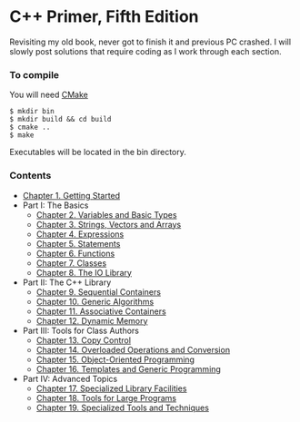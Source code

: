 # C++ Primer, Fifth Edition
Revisiting my old book, never got to finish it and previous PC crashed. I will slowly post solutions that require coding as I work through each section.
### To compile
You will need [CMake](https://cmake.org)
```
$ mkdir bin
$ mkdir build && cd build
$ cmake ..
$ make
```
Executables will be located in the bin directory.

### Contents
- [Chapter 1. Getting Started](https://github.com/wastegas/CPP-Primer/tree/master/src/ch01)
- Part I: The Basics
  - [Chapter 2. Variables and Basic Types](https://github.com/wastegas/CPP-Primer/tree/master/ch02)
  - [Chapter 3. Strings, Vectors and Arrays](https://github.com/wastegas/CPP-Primer/tree/master/ch03)
  - [Chapter 4. Expressions](https://github.com/wastegas/CPP-Primer/tree/master/ch04)
  - [Chapter 5. Statements](https://github.com/wastegas/CPP-Primer/tree/master/ch05)
  - [Chapter 6. Functions](https://github.com/wastegas/CPP-Primer/tree/master/ch06)
  - [Chapter 7. Classes](https://github.com/wastegas/CPP-Primer/tree/master/ch07)
  - [Chapter 8. The IO Library](https://github.com/wastegas/CPP-Primer/tree/master/ch08)
- Part II: The C++ Library
  - [Chapter 9. Sequential Containers](https://github.com/wastegas/CPP-Primer/tree/master/ch09)
  - [Chapter 10. Generic Algorithms](https://github.com/wastegas/CPP-Primer/tree/master/ch10)
  - [Chapter 11. Associative Containers](https://github.com/wastegas/CPP-Primer/tree/master/ch11)
  - [Chapter 12. Dynamic Memory](https://github.com/wastegas/CPP-Primer/tree/master/ch12)
- Part III: Tools for Class Authors
  - [Chapter 13. Copy Control](https://github.com/wastegas/CPP-Primer/tree/master/ch13)
  - [Chapter 14. Overloaded Operations and Conversion](https://github.com/wastegas/CPP-Primer/tree/master/ch14)
  - [Chapter 15. Object-Oriented Programming](https://github.com/wastegas/CPP-Primer/tree/master/ch15)
  - [Chapter 16. Templates and Generic Programming](https://github.com/wastegas/CPP-Primer/tree/master/ch16)
- Part IV: Advanced Topics
  - [Chapter 17. Specialized Library Facilities](https://github.com/wastegas/CPP-Primer/tree/master/ch17)
  - [Chapter 18. Tools for Large Programs](https://github.com/wastegas/CPP-Primer/tree/master/ch18)
  - [Chapter 19. Specialized Tools and Techniques](https://github.com/wastegas/CPP-Primer/tree/master/ch19)

